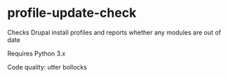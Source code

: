 profile-update-check
====================

Checks Drupal install profiles and reports whether any modules are out of date

Requires Python 3.x

Code quality: utter bollocks
